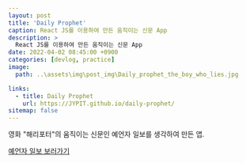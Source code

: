 ```yaml
---
layout: post
title: 'Daily Prophet'
caption: React JS를 이용하여 만든 움직이는 신문 App
description: >
  React JS를 이용하여 만든 움직이는 신문 App
date: 2022-04-02 08:45:00 +0900
categories: [devlog, practice]
image: 
  path: ..\assets\img\post_img\Daily_prophet_the_boy_who_lies.jpg

links:
  - title: Daily Prophet
    url: https://JYPIT.github.io/daily-prophet/
sitemap: false
---
```

영화 "해리포터"의 움직이는 신문인 예언자 일보를 생각하여 만든 앱.

<a href="https://jypit.github.io/daily-prophet/" target="_blank">예언자 일보 보러가기
